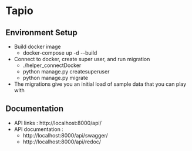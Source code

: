 # Tapio

## Environment Setup

- Build docker image
  - docker-compose up -d --build
- Connect to docker, create super user, and run migration
  - ./helper_connectDocker
  - python manage.py createsuperuser
  - python manage.py migrate
- The migrations give you an initial load  of sample data that you can play with

## Documentation

- API links : http://localhost:8000/api/
- API documentation :
  - http://localhost:8000/api/swagger/
  - http://localhost:8000/api/redoc/

